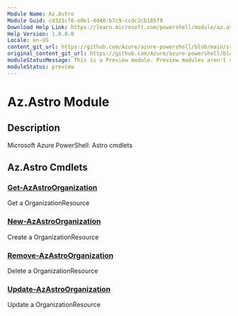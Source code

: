 ```yaml
---
Module Name: Az.Astro
Module Guid: cd321cf6-e0e1-4d48-b7c9-ccdc2cb185f9
Download Help Link: https://learn.microsoft.com/powershell/module/az.astro
Help Version: 1.0.0.0
Locale: en-US
content_git_url: https://github.com/Azure/azure-powershell/blob/main/src/Astro/Astro/help/Az.Astro.md
original_content_git_url: https://github.com/Azure/azure-powershell/blob/main/src/Astro/Astro/help/Az.Astro.md
moduleStatusMessage: This is a Preview module. Preview modules aren't recommended for use in production environments. For more information, see https://aka.ms/azps-refstatus.
moduleStatus: preview
---
```

# Az.Astro Module
## Description
Microsoft Azure PowerShell: Astro cmdlets

## Az.Astro Cmdlets
### [Get-AzAstroOrganization](Get-AzAstroOrganization.md)
Get a OrganizationResource

### [New-AzAstroOrganization](New-AzAstroOrganization.md)
Create a OrganizationResource

### [Remove-AzAstroOrganization](Remove-AzAstroOrganization.md)
Delete a OrganizationResource

### [Update-AzAstroOrganization](Update-AzAstroOrganization.md)
Update a OrganizationResource


